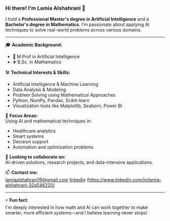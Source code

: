 ### Hi there! I'm Lamia Alshahrani 👋

I hold a **Professional Master's degree in Artificial Intelligence** and a **Bachelor's degree in Mathematics**. I’m passionate about applying AI techniques to solve real-world problems across various domains.

---

🎓 **Academic Background:**  
- 🧠 M.Prof in Artificial Intelligence  
- ➕ B.Sc. in Mathematics

🛠️ **Technical Interests & Skills:**  
- Artificial Intelligence & Machine Learning  
- Data Analysis & Modeling  
- Problem Solving using Mathematical Approaches  
- Python, NumPy, Pandas, Scikit-learn  
- Visualization tools like Matplotlib, Seaborn, Power BI

🚀 **Focus Areas:**  
Using AI and mathematical techniques in:
- Healthcare analytics  
- Smart systems  
- Decision support  
- Automation and optimization problems

🤝 **Looking to collaborate on:**  
AI-driven solutions, research projects, and data-intensive applications.

📫 **Contact me:**  
lamiaalshahrani19@gmail.com 
[linkedin](https://www.linkedin.com/in/lamia-alshahrani-32a546220//) (https://www.linkedin.com/in/lamia-alshahrani-32a546220/

---

⚡ **Fun fact:**  
I'm deeply interested in how math and AI can work together to make smarter, more efficient systems—and I believe learning never stops!
